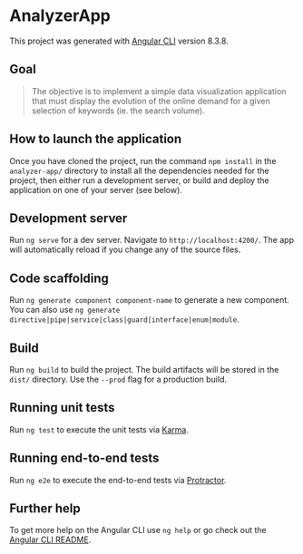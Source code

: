 # AnalyzerApp

This project was generated with [Angular CLI](https://github.com/angular/angular-cli) version 8.3.8.

## Goal

> The objective is to implement a simple data visualization application that must display the evolution of the online demand for a given selection of keywords (ie. the search volume).

## How to launch the application

Once you have cloned the project, run the command `npm install` in the `analyzer-app/` directory to install all the dependencies needed for the project, then either run a development server, or build and deploy the application on one of your server (see below).

## Development server

Run `ng serve` for a dev server. Navigate to `http://localhost:4200/`. The app will automatically reload if you change any of the source files.

## Code scaffolding

Run `ng generate component component-name` to generate a new component. You can also use `ng generate directive|pipe|service|class|guard|interface|enum|module`.

## Build

Run `ng build` to build the project. The build artifacts will be stored in the `dist/` directory. Use the `--prod` flag for a production build.

## Running unit tests

Run `ng test` to execute the unit tests via [Karma](https://karma-runner.github.io).

## Running end-to-end tests

Run `ng e2e` to execute the end-to-end tests via [Protractor](http://www.protractortest.org/).

## Further help

To get more help on the Angular CLI use `ng help` or go check out the [Angular CLI README](https://github.com/angular/angular-cli/blob/master/README.md).
